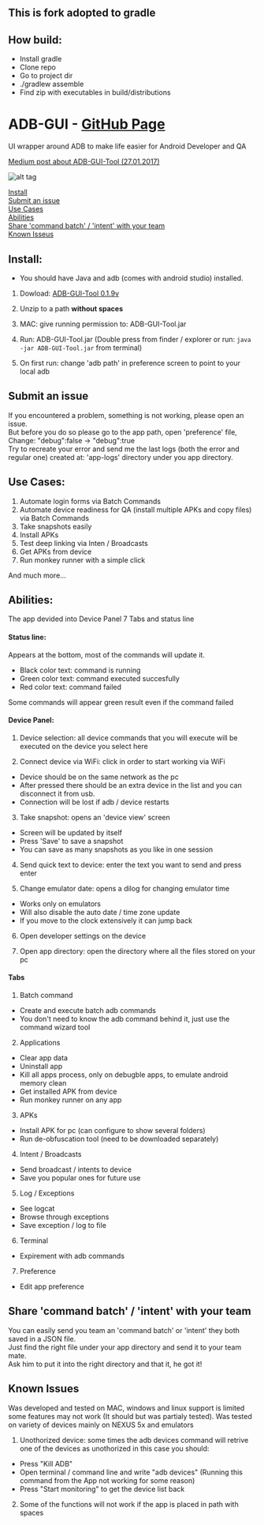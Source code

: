 ## This is fork adopted to gradle

## How build:

- Install gradle
- Clone repo
- Go to project dir
- ./gradlew assemble
- Find zip with executables in build/distributions


# ADB-GUI - [GitHub Page](https://yapplications.github.io/ADB-GUI/)
UI wrapper around ADB to make life easier for Android Developer and QA

[Medium post about ADB-GUI-Tool (27.01.2017)](https://medium.com/@evgenishafran/keep-your-sanity-while-doing-android-development-1d9964929199#.k7s9ztavo)

![alt tag](https://github.com/yapplications/ADB-GUI/blob/gh-pages/images/example-auto-login.gif)

[Install](https://github.com/yapplications/ADB-GUI/blob/master/README.md#install) </br>
[Submit an issue](https://github.com/yapplications/ADB-GUI/blob/master/README.md#submit-an-issue) </br>
[Use Cases](https://github.com/yapplications/ADB-GUI/blob/master/README.md#use-cases) </br>
[Abilities](https://github.com/yapplications/ADB-GUI/blob/master/README.md#abilities) </br>
[Share 'command batch' / 'intent' with your team](https://github.com/yapplications/ADB-GUI/blob/master/README.md#share-command-batch--intent-with-your-team) </br>
[Known Isseus](https://github.com/yapplications/ADB-GUI/blob/master/README.md#known-issues) </br>

## Install:

* You should have Java and adb (comes with android studio) installed.

1. Dowload: [ADB-GUI-Tool 0.1.9v](https://github.com/yapplications/ADB-GUI/releases/download/0.1.9v/ADB-GUI-Tool-0.1.9.zip)

2. Unzip to a path **without spaces**  

3. MAC: give running permission to: ADB-GUI-Tool.jar

4. Run: ADB-GUI-Tool.jar (Double press from finder / explorer or run: `java -jar ADB-GUI-Tool.jar` from terminal)

5. On first run: change 'adb path' in preference screen to point to your local adb

## Submit an issue
If you encountered a problem, something is not working, please open an issue.</br>
But before you do so please go to the app path, open 'preference' file,</br>
Change: "debug":false -> "debug":true</br>
Try to recreate your error and send me the last logs (both the error and regular one) created at: 'app-logs' directory under you app directory.

## Use Cases:

1. Automate login forms via Batch Commands
2. Automate device readiness for QA (install multiple APKs and copy files) via Batch Commands
3. Take snapshots easily
4. Install APKs
5. Test deep linking via Inten / Broadcasts
6. Get APKs from device
7. Run monkey runner with a simple click

And much more...

## Abilities:

The app devided into Device Panel 7 Tabs and status line

#### Status line:

Appears at the bottom, most of the commands will update it.

  * Black color text: command is running
  * Green color text: command executed succesfully
  * Red   color text: command failed

Some commands will appear green result even if the command failed

#### Device Panel:

1. Device selection: all device commands that you will execute will be executed on the device you select here

2. Connect device via WiFi: click in order to start working via WiFi
  * Device should be on the same network as the pc
  * After pressed there should be an extra device in the list and you can disconnect it from usb.
  * Connection will be lost if adb / device restarts

3. Take snapshot: opens an 'device view' screen
  * Screen will be updated by itself
  * Press 'Save' to save a snapshot
  * You can save as many snapshots as you like in one session

4. Send quick text to device: enter the text you want to send and press enter

5. Change emulator date: opens a dilog for changing emulator time
  * Works only on emulators
  * Will also disable the auto date / time zone update
  * If you move to the clock extensively it can jump back

6. Open developer settings on the device

7. Open app directory: open the directory where all the files stored on your pc

#### Tabs

1. Batch command
  * Create and execute batch adb commands
  * You don't need to know the adb command behind it, just use the command wizard tool

2. Applications
  * Clear app data
  * Uninstall app
  * Kill all apps process, only on debugble apps, to emulate android memory clean
  * Get installed APK from device
  * Run monkey runner on any app

3. APKs
 * Install APK for pc (can configure to show several folders)
 * Run de-obfuscation tool (need to be downloaded separately)

4. Intent / Broadcasts
 * Send broadcast / intents to device
 * Save you popular ones for future use

5. Log / Exceptions
 * See logcat
 * Browse through exceptions
 * Save exception / log to file

6. Terminal
  * Expirement with adb commands

7. Preference
  * Edit app preference
  
## Share 'command batch' / 'intent' with your team
You can easily send you team an 'command batch' or 'intent' they both saved in a JSON file.</br>
Just find the right file under your app directory and send it to your team mate.</br>
Ask him to put it into the right directory and that it, he got it!
  
## Known Issues

Was developed and tested on MAC, windows and linux support is limited some features may not work (It should but was partialy tested).
Was tested on variety of devices mainly on NEXUS  5x and emulators

1. Unothorized device: some times the adb devices command will retrive one of the devices as unothorized in this case you should:
  * Press "Kill ADB"
  * Open terminal / command line and write "adb devices" (Running this command from the App not working for some reason)
  * Press "Start monitoring" to get the device list back

2. Some of the functions will not work if the app is placed in path with spaces
